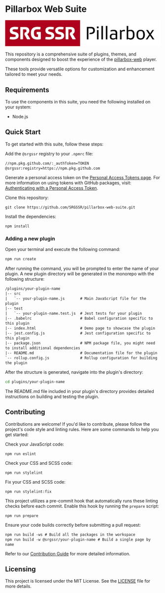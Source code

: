 # Pillarbox Web Suite

![Pillarbox logo](README-images/logo.jpg)

This repository is a comprehensive suite of plugins, themes, and components designed to boost the
experience of the [pillarbox-web](https://github.com/SRGSSR/pillarbox-web) player.

These tools provide versatile options for customization and enhancement tailored to meet your needs.

## Requirements

To use the components in this suite, you need the following installed on your system:

- Node.js

## Quick Start

To get started with this suite, follow these steps:

Add the `@srgssr` registry to your `.npmrc` file:

```plaintext
//npm.pkg.github.com/:_authToken=TOKEN
@srgssr:registry=https://npm.pkg.github.com
```

Generate a personal access token on the [Personal Access Tokens page][token-settings]. For more
information on using tokens with GitHub packages,
visit: [Authenticating with a Personal Access Token][token-guide].

Clone this repository:

```shell
git clone https://github.com/SRGSSR/pillarbox-web-suite.git
```

Install the dependencies:

```shell
npm install
```

### Adding a new plugin

Open your terminal and execute the following command:

```bash
npm run create
```

After running the command, you will be prompted to enter the name of your plugin. A new plugin
directory will be generated in the monorepo with the following structure:

```
/plugins/your-plugin-name
|-- src
|   `-- your-plugin-name.js       # Main JavaScript file for the plugin
|-- test
|   `-- your-plugin-name.test.js  # Jest tests for your plugin
|-- .babelrc                      # Babel configuration specific to this plugin
|-- index.html                    # Demo page to showcase the plugin
|-- jest.config.js                # Jest configuration specific to this plugin
|-- package.json                  # NPM package file, you might need to install additional dependencies
|-- README.md                     # Documentation file for the plugin
`-- rollup.config.js              # Rollup configuration for building the plugin
```

After the structure is generated, navigate into the plugin's directory:

```bash
cd plugins/your-plugin-name
```

The README.md file included in your plugin's directory provides detailed instructions on building
and testing the plugin.

## Contributing

Contributions are welcome! If you'd like to contribute, please follow the project's code style and
linting rules. Here
are some commands to help you get started:

Check your JavaScript code:

```shell
npm run eslint
```

Check your CSS and SCSS code:

```shell
npm run stylelint
```

Fix your CSS and SCSS code:

```shell
npm run stylelint:fix
```

This project utilizes a pre-commit hook that automatically runs these linting checks before each
commit. Enable this
hook by running the `prepare` script:

```shell
npm run prepare
```

Ensure your code builds correctly before submitting a pull request:

```shell
npm run build -ws # Build all the packages in the workspace
npm run build -w @srgssr/your-plugin-name # Build a single page by name
```

Refer to our [Contribution Guide](CONTRIBUTING.md) for more detailed information.

## Licensing

This project is licensed under the MIT License. See the [LICENSE](../LICENSE) file for more details.

[token-settings]: https://github.com/settings/tokens

[token-guide]: https://docs.github.com/en/packages/working-with-a-github-packages-registry/working-with-the-npm-registry#authenticating-with-a-personal-access-token
